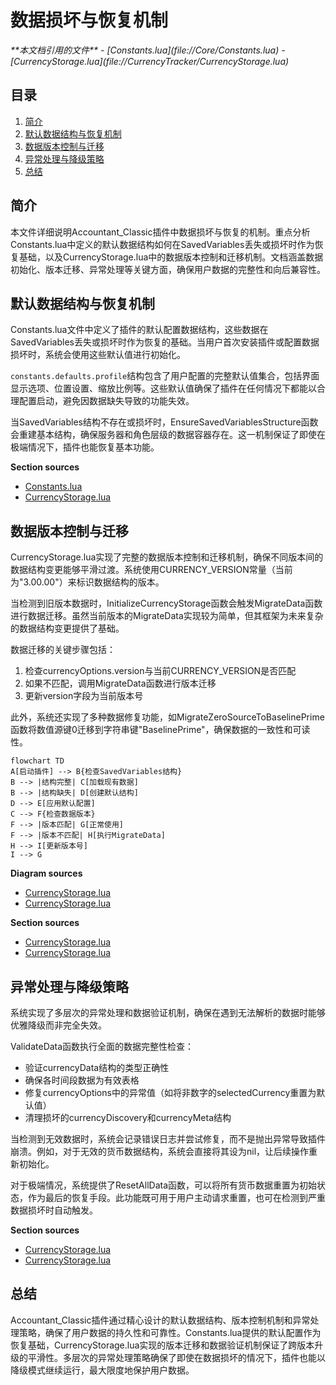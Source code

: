# 数据损坏与恢复机制

<cite>
**本文档引用的文件**
- [Constants.lua](file://Core/Constants.lua)
- [CurrencyStorage.lua](file://CurrencyTracker/CurrencyStorage.lua)
</cite>

## 目录
1. [简介](#简介)
2. [默认数据结构与恢复机制](#默认数据结构与恢复机制)
3. [数据版本控制与迁移](#数据版本控制与迁移)
4. [异常处理与降级策略](#异常处理与降级策略)
5. [总结](#总结)

## 简介
本文件详细说明Accountant_Classic插件中数据损坏与恢复的机制。重点分析Constants.lua中定义的默认数据结构如何在SavedVariables丢失或损坏时作为恢复基础，以及CurrencyStorage.lua中的数据版本控制和迁移机制。文档涵盖数据初始化、版本迁移、异常处理等关键方面，确保用户数据的完整性和向后兼容性。

## 默认数据结构与恢复机制

Constants.lua文件中定义了插件的默认配置数据结构，这些数据在SavedVariables丢失或损坏时作为恢复的基础。当用户首次安装插件或配置数据损坏时，系统会使用这些默认值进行初始化。

`constants.defaults.profile`结构包含了用户配置的完整默认值集合，包括界面显示选项、位置设置、缩放比例等。这些默认值确保了插件在任何情况下都能以合理配置启动，避免因数据缺失导致的功能失效。

当SavedVariables结构不存在或损坏时，EnsureSavedVariablesStructure函数会重建基本结构，确保服务器和角色层级的数据容器存在。这一机制保证了即使在极端情况下，插件也能恢复基本功能。

**Section sources**
- [Constants.lua](file://Core/Constants.lua#L30-L229)
- [CurrencyStorage.lua](file://CurrencyTracker/CurrencyStorage.lua#L430-L460)

## 数据版本控制与迁移

CurrencyStorage.lua实现了完整的数据版本控制和迁移机制，确保不同版本间的数据结构变更能够平滑过渡。系统使用CURRENCY_VERSION常量（当前为"3.00.00"）来标识数据结构的版本。

当检测到旧版本数据时，InitializeCurrencyStorage函数会触发MigrateData函数进行数据迁移。虽然当前版本的MigrateData实现较为简单，但其框架为未来复杂的数据结构变更提供了基础。

数据迁移的关键步骤包括：
1. 检查currencyOptions.version与当前CURRENCY_VERSION是否匹配
2. 如果不匹配，调用MigrateData函数进行版本迁移
3. 更新version字段为当前版本号

此外，系统还实现了多种数据修复功能，如MigrateZeroSourceToBaselinePrime函数将数值源键0迁移到字符串键"BaselinePrime"，确保数据的一致性和可读性。

```mermaid
flowchart TD
A[启动插件] --> B{检查SavedVariables结构}
B --> |结构完整| C[加载现有数据]
B --> |结构缺失| D[创建默认结构]
D --> E[应用默认配置]
C --> F{检查数据版本}
F --> |版本匹配| G[正常使用]
F --> |版本不匹配| H[执行MigrateData]
H --> I[更新版本号]
I --> G
```

**Diagram sources**
- [CurrencyStorage.lua](file://CurrencyTracker/CurrencyStorage.lua#L560-L610)
- [CurrencyStorage.lua](file://CurrencyTracker/CurrencyStorage.lua#L803-L810)

**Section sources**
- [CurrencyStorage.lua](file://CurrencyTracker/CurrencyStorage.lua#L400-L599)
- [CurrencyStorage.lua](file://CurrencyTracker/CurrencyStorage.lua#L803-L810)

## 异常处理与降级策略

系统实现了多层次的异常处理和数据验证机制，确保在遇到无法解析的数据时能够优雅降级而非完全失效。

ValidateData函数执行全面的数据完整性检查：
- 验证currencyData结构的类型正确性
- 确保各时间段数据为有效表格
- 修复currencyOptions中的异常值（如将非数字的selectedCurrency重置为默认值）
- 清理损坏的currencyDiscovery和currencyMeta结构

当检测到无效数据时，系统会记录错误日志并尝试修复，而不是抛出异常导致插件崩溃。例如，对于无效的货币数据结构，系统会直接将其设为nil，让后续操作重新初始化。

对于极端情况，系统提供了ResetAllData函数，可以将所有货币数据重置为初始状态，作为最后的恢复手段。此功能既可用于用户主动请求重置，也可在检测到严重数据损坏时自动触发。

**Section sources**
- [CurrencyStorage.lua](file://CurrencyTracker/CurrencyStorage.lua#L815-L865)
- [CurrencyStorage.lua](file://CurrencyTracker/CurrencyStorage.lua#L1109-L1128)

## 总结
Accountant_Classic插件通过精心设计的默认数据结构、版本控制机制和异常处理策略，确保了用户数据的持久性和可靠性。Constants.lua提供的默认配置作为恢复基础，CurrencyStorage.lua实现的版本迁移和数据验证机制保证了跨版本升级的平滑性。多层次的异常处理策略确保了即使在数据损坏的情况下，插件也能以降级模式继续运行，最大限度地保护用户数据。